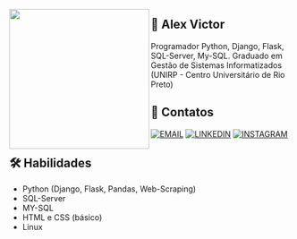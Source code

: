 <a href="url"><img src="https://user-images.githubusercontent.com/97471199/230774187-e482399b-492c-4c17-a831-0314bf90526e.png" align="left" height="250" width="250" ></a>
## 🚀 Alex Victor 
Programador Python, Django, Flask, SQL-Server, My-SQL. Graduado em Gestão de Sistemas Informatizados (UNIRP - Centro Universitário de Rio Preto)

## 🔗 Contatos
[![EMAIL](https://camo.githubusercontent.com/168f78544dd6c18761289e14363533c520439148b12d3bec2f9979af5e89d1bc/68747470733a2f2f696d672e736869656c64732e696f2f62616467652f2d456d61696c2d3030303f7374796c653d666f722d7468652d6261646765266c6f676f3d6d6963726f736f66742d6f75746c6f6f6b266c6f676f436f6c6f723d46463030463626636f6c6f723a464646)](mailto:alex.victor@outlook.com) [![LINKEDIN](https://camo.githubusercontent.com/e108b8066c2dc9fd7a9077b488844d49ed87d9d57916d8ee05344e5df851895b/68747470733a2f2f696d672e736869656c64732e696f2f62616467652f2d4c696e6b6564496e2d3030303f7374796c653d666f722d7468652d6261646765266c6f676f3d6c696e6b6564696e266c6f676f436f6c6f723d46463030463626636f6c6f723a464646)](https://www.linkedin.com/in/alexvcsantos/) [![INSTAGRAM](https://camo.githubusercontent.com/cbbe299a62c479442f9b548f41c533e82002855366fe07e157b268b7b513cba5/68747470733a2f2f696d672e736869656c64732e696f2f62616467652f2d496e7374616772616d2d3030303f7374796c653d666f722d7468652d6261646765266c6f676f3d696e7374616772616d266c6f676f436f6c6f723d46463030463626636f6c6f723a464646)](https://www.instagram.com/alexvcsantos/)


## 🛠 Habilidades
- Python (Django, Flask, Pandas, Web-Scraping)
- SQL-Server 
- MY-SQL 
- HTML e CSS (básico) 
- Linux

